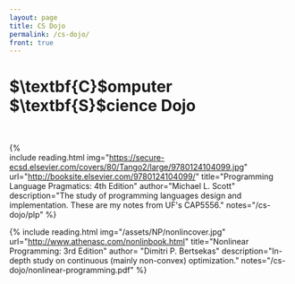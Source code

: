 ```yaml
---
layout: page
title: CS Dojo
permalink: /cs-dojo/
front: true
---
```


<script type="text/javascript" async
  src="https://cdn.mathjax.org/mathjax/latest/MathJax.js?config=TeX-MML-AM_CHTML">
</script>

<script type="text/x-mathjax-config">
MathJax.Hub.Config({
  TeX: { equationNumbers: { autoNumber: "AMS" } },
  tex2jax: {inlineMath: [['$','$'], ['\\(','\\)']]}
});
</script>
 
<h1>$\textbf{C}$omputer $\textbf{S}$cience Dojo</h1>
<br>

{%  
  include reading.html
  img="https://secure-ecsd.elsevier.com/covers/80/Tango2/large/9780124104099.jpg"
  url="http://booksite.elsevier.com/9780124104099/"
  title="Programming Language Pragmatics: 4th Edition"
  author="Michael L. Scott"
  description="The study of programming languages design and implementation. These are my notes from UF's CAP5556."
  notes="/cs-dojo/plp"
%}

{%
  include reading.html
  img="/assets/NP/nonlincover.jpg"
  url="http://www.athenasc.com/nonlinbook.html"
  title="Nonlinear Programming: 3rd Edition"
  author= "Dimitri P. Bertsekas"
  description="In-depth study on continuous (mainly non-convex) optimization."
  notes="/cs-dojo/nonlinear-programming.pdf"
%}

	